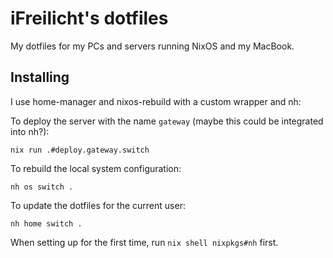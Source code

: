 # iFreilicht's dotfiles

My dotfiles for my PCs and servers running NixOS and my MacBook.

## Installing

I use home-manager and nixos-rebuild with a custom wrapper and nh:

To deploy the server with the name `gateway` (maybe this could be integrated into nh?):

    nix run .#deploy.gateway.switch

To rebuild the local system configuration:

    nh os switch .

To update the dotfiles for the current user:

    nh home switch .

When setting up for the first time, run `nix shell nixpkgs#nh` first.
